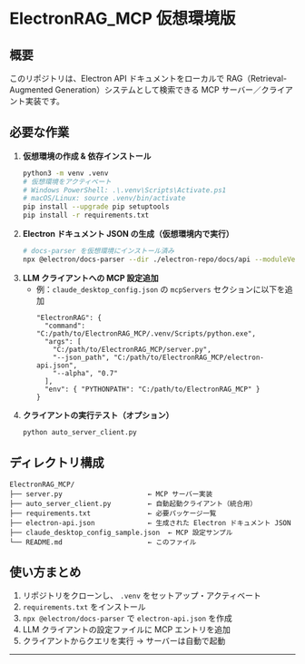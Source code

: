 # ElectronRAG_MCP 仮想環境版

## 概要
このリポジトリは、Electron API ドキュメントをローカルで RAG（Retrieval-Augmented Generation）システムとして検索できる MCP サーバー／クライアント実装です。  


## 必要な作業
1. **仮想環境の作成 & 依存インストール**  
   ```bash
   python3 -m venv .venv
   # 仮想環境をアクティベート
   # Windows PowerShell: .\.venv\Scripts\Activate.ps1
   # macOS/Linux: source .venv/bin/activate
   pip install --upgrade pip setuptools
   pip install -r requirements.txt
   ```
2. **Electron ドキュメント JSON の生成（仮想環境内で実行）**  
   ```bash
   # docs-parser を仮想環境にインストール済み
   npx @electron/docs-parser --dir ./electron-repo/docs/api --moduleVersion 30.0.0 > electron-api.json
   ```
3. **LLM クライアントへの MCP 設定追加**  
   - 例：`claude_desktop_config.json` の `mcpServers` セクションに以下を追加  
     ```jsonc
     "ElectronRAG": {
       "command": "C:/path/to/ElectronRAG_MCP/.venv/Scripts/python.exe",
       "args": [
         "C:/path/to/ElectronRAG_MCP/server.py",
         "--json_path", "C:/path/to/ElectronRAG_MCP/electron-api.json",
         "--alpha", "0.7"
       ],
       "env": { "PYTHONPATH": "C:/path/to/ElectronRAG_MCP" }
     }
     ```
4. **クライアントの実行テスト（オプション）**  
   ```bash
   python auto_server_client.py
   ```

## ディレクトリ構成
```
ElectronRAG_MCP/
├── server.py                     ← MCP サーバー実装
├── auto_server_client.py         ← 自動起動クライアント（統合用）
├── requirements.txt              ← 必要パッケージ一覧
├── electron-api.json             ← 生成された Electron ドキュメント JSON
├── claude_desktop_config_sample.json  ← MCP 設定サンプル
└── README.md                     ← このファイル
```

## 使い方まとめ
1. リポジトリをクローンし、 `.venv` をセットアップ・アクティベート  
2. `requirements.txt` をインストール  
3. `npx @electron/docs-parser` で `electron-api.json` を作成  
4. LLM クライアントの設定ファイルに MCP エントリを追加  
5. クライアントからクエリを実行 → サーバーは自動で起動

---
